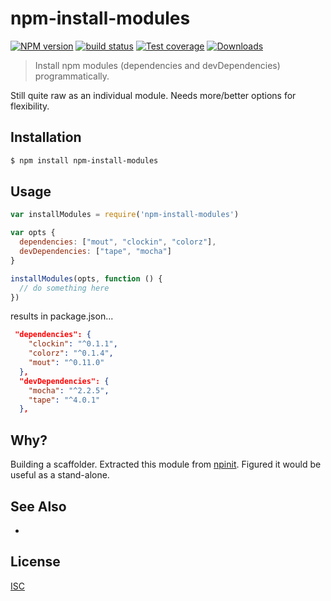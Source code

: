 # npm-install-modules
[![NPM version][npm-image]][npm-url]
[![build status][travis-image]][travis-url]
[![Test coverage][coveralls-image]][coveralls-url]
[![Downloads][downloads-image]][downloads-url]

> Install npm modules (dependencies and devDependencies) programmatically. 

Still quite raw as an individual module. Needs more/better options for flexibility.

## Installation
```bash
$ npm install npm-install-modules
```

## Usage
```js
var installModules = require('npm-install-modules')

var opts {
  dependencies: ["mout", "clockin", "colorz"],
  devDependencies: ["tape", "mocha"]
}

installModules(opts, function () {
  // do something here
})
```

results in package.json...

```json
 "dependencies": {
    "clockin": "^0.1.1",
    "colorz": "^0.1.4",
    "mout": "^0.11.0"
  },
  "devDependencies": {
    "mocha": "^2.2.5",
    "tape": "^4.0.1"
  },
```


## Why?
Building a scaffolder. Extracted this module from [npinit](https://npmjs.org/package/npinit). Figured
it would be useful as a stand-alone. 

## See Also
-

## License
[ISC](https://github.com/akileez/npm-install-modules/blob/master/LICENSE)

[npm-image]: https://img.shields.io/npm/v/npm-install-modules.svg?style=flat-square
[npm-url]: https://npmjs.org/package/npm-install-modules
[travis-image]: https://img.shields.io/travis/akileez/npm-install-modules.svg?style=flat-square
[travis-url]: https://travis-ci.org/akileez/npm-install-modules
[coveralls-image]: https://img.shields.io/coveralls/akileez/npm-install-modules.svg?style=flat-square
[coveralls-url]: https://coveralls.io/r/akileez/npm-install-modules?branch=master
[downloads-image]: http://img.shields.io/npm/dm/npm-install-modules.svg?style=flat-square
[downloads-url]: https://npmjs.org/package/npm-install-modules
